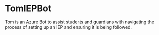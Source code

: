 # TomIEPBot
Tom is an Azure Bot to assist students and guardians with navigating the process of setting up an IEP and ensuring it is being followed.
